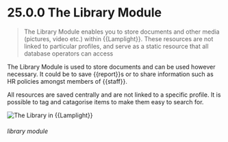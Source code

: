 # 25.0.0 The Library Module

> The Library Module enables you to store documents and other media (pictures, video etc.) within {{Lamplight}}. These resources are not linked to particular profiles, and serve as a static resource that all database operators can access



The Library Module is used to store documents and can be used however necessary. It could be to save {{report}}s or to share information such as HR policies amongst members of {{staff}}. 

All resources are saved centrally and are not linked to a specific profile. It is possible to tag and catagorise items to make them easy to search for.

![The Library in {{Lamplight}}](25.0.0a.png)


###### library module

